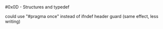 #0x0D - Structures and typedef

could use "#pragma once" instead of ifndef header guard (same effect, less writing)
